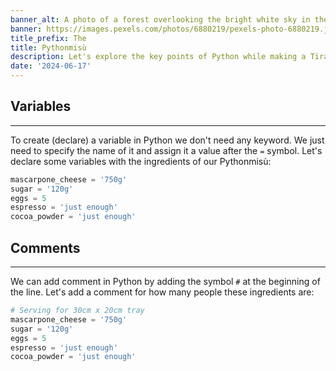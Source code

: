```yaml
---
banner_alt: A photo of a forest overlooking the bright white sky in the background
banner: https://images.pexels.com/photos/6880219/pexels-photo-6880219.jpeg
title_prefix: The
title: Pythonmisù
description: Let's explore the key points of Python while making a Tiramisu.
date: '2024-06-17'
---
```


## Variables

---

To create (declare) a variable in Python we don't need any keyword. We just need to specify the name of it and assign it a value after the `=` symbol.
Let's declare some variables with the ingredients of our Pythonmisù:

```py:ingredients.py
mascarpone_cheese = '750g'
sugar = '120g'
eggs = 5
espresso = 'just enough'
cocoa_powder = 'just enough'
```

## Comments

---

We can add comment in Python by adding the symbol `#` at the beginning of the line.
Let's add a comment for how many people these ingredients are:

```py:ingredients.py
# Serving for 30cm x 20cm tray
mascarpone_cheese = '750g'
sugar = '120g'
eggs = 5
espresso = 'just enough'
cocoa_powder = 'just enough'
```

